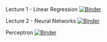 Lecture 1 - Linear Regression [![Binder](https://mybinder.org/badge_logo.svg)](https://mybinder.org/v2/gh/HebaNAS/D2xDL-Week7/HEAD?urlpath=%2Fdoc%2Ftree%2FLinearRegression.ipynb)

Lecture 2 - Neural Networks [![Binder](https://mybinder.org/badge_logo.svg)](https://mybinder.org/v2/gh/HebaNAS/D2xDL-Week7/HEAD?urlpath=%2Fdoc%2Ftree%2FNeuralNetworks.ipynb)

Perceptron [![Binder](https://mybinder.org/badge_logo.svg)](https://mybinder.org/v2/gh/HebaNAS/D2xDL-Week7/HEAD?urlpath=%2Fdoc%2Ftree%2FPerceptron.ipynb)
